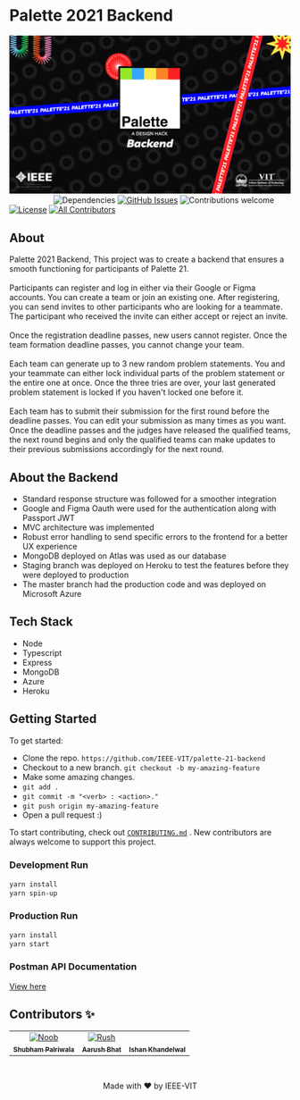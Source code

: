 # Palette 2021 Backend

![Banner](assets/title.png)
&nbsp;&nbsp;&nbsp;&nbsp;&nbsp;&nbsp;&nbsp;&nbsp;&nbsp;&nbsp;&nbsp;&nbsp;&nbsp;&nbsp;&nbsp;&nbsp;&nbsp;&nbsp;&nbsp;
![Dependencies](https://img.shields.io/badge/dependencies-up%20to%20date-brightgreen.svg?style=flat-square)
[![GitHub Issues](https://img.shields.io/github/issues/aryan9600/IEEE-CTF-Questions.svg)](https://github.com/IEEE-VIT/enigma7-backend/issues)
![Contributions welcome](https://img.shields.io/badge/contributions-welcome-orange.svg?style=flat-square)
[![License](https://img.shields.io/badge/license-MIT-blue.svg?style=flat-square)](https://opensource.org/licenses/MIT)
[![All Contributors](https://img.shields.io/badge/all_contributors-3-yellow.svg?style=flat-square)](#contributors-)

## About

Palette 2021 Backend, This project was to create a backend that ensures a smooth functioning for participants of Palette 21.<br/><br/>
Participants can register and log in either via their Google or Figma accounts.
You can create a team or join an existing one. After registering, you can send invites to other participants who are looking for a teammate. The participant who received the invite can either accept or reject an invite.<br/><br/>
Once the registration deadline passes, new users cannot register. Once the team formation deadline passes, you cannot change your team.<br/><br/>
Each team can generate up to 3 new random problem statements. You and your teammate can either lock individual parts of the problem statement or the entire one at once. Once the three tries are over, your last generated problem statement is locked if you haven't locked one before it.<br/><br/>
Each team has to submit their submission for the first round before the deadline passes. You can edit your submission as many times as you want. Once the deadline passes and the judges have released the qualified teams, the next round begins and only the qualified teams can make updates to their previous submissions accordingly for the next round.<br/>

## About the Backend

- Standard response structure was followed for a smoother integration
- Google and Figma Oauth were used for the authentication along with Passport JWT
- MVC architecture was implemented
- Robust error handling to send specific errors to the frontend for a better UX experience
- MongoDB deployed on Atlas was used as our database
- Staging branch was deployed on Heroku to test the features before they were deployed to production
- The master branch had the production code and was deployed on Microsoft Azure

## Tech Stack

- Node
- Typescript
- Express
- MongoDB
- Azure
- Heroku

## Getting Started

To get started:

- Clone the repo.
  `https://github.com/IEEE-VIT/palette-21-backend`
- Checkout to a new branch.
  `git checkout -b my-amazing-feature`
- Make some amazing changes.
- `git add .`
- `git commit -m "<verb> : <action>."`
- `git push origin my-amazing-feature`
- Open a pull request :)

To start contributing, check out [`CONTRIBUTING.md`](https://github.com/IEEE-VIT/palette-21-backend/blob/master/CONTRIBUTING.md) . New contributors are always welcome to support this project.

### Development Run

```shell
yarn install
yarn spin-up
```

### Production Run

```shell
yarn install
yarn start
```

### Postman API Documentation

[View here](https://www.getpostman.com/collections/ae244bba41f8af75dba2)

## Contributors ✨

<table>
	<tr>
		<td align="center">
			<a href="https://github.com/ShubhamPalriwala"><img src="https://avatars.githubusercontent.com/ShubhamPalriwala" width="100px;" alt="Noob"/><br /><sub><b>Shubham Palriwala</b></sub></a>
		</td>
    	<td align="center">
    		<a href="https://github.com/r-ush"><img src="https://avatars.githubusercontent.com/r-ush" width="100px;" alt="Rush"/><br /><sub><b>Aarush Bhat</b></sub></a>
    	</td>
    	<td align="center">
    		<a href="https://github.com/ishan-001"><img src="https://avatars.githubusercontent.com/ishan-001" width="100px;" alt=""/><br /><sub><b>Ishan Khandelwal</b></sub></a>
    	</td>
    </tr>

</table>

<br />

<p align="center">Made with ❤ by IEEE-VIT</p>
